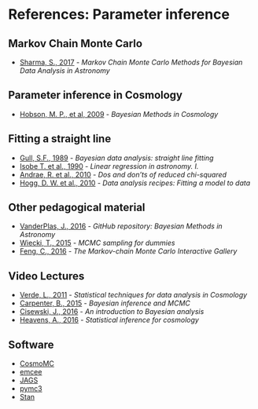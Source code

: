 # References: Parameter inference


## Markov Chain Monte Carlo 

- [Sharma, S., 2017](https://arxiv.org/abs/1706.01629) - *Markov Chain Monte Carlo Methods for Bayesian Data Analysis in Astronomy*  

## Parameter inference in Cosmology

- [Hobson, M. P., et al, 2009](http://www.cambridge.org/fr/academic/subjects/physics/cosmology-relativity-and-gravitation/bayesian-methods-cosmology?format=HB&isbn=9780521887946) - *Bayesian Methods in Cosmology*  


## Fitting a straight line

- [Gull, S.F., 1989](http://bayes.wustl.edu/sfg/line.pdf) - *Bayesian data analysis: straight line fitting*   
- [Isobe T. et al., 1990](http://articles.adsabs.harvard.edu/cgi-bin/nph-iarticle_query?1990ApJ...364..104I&amp;data_type=PDF_HIGH&amp;whole_paper=YES&amp;type=PRINTER&amp;filetype=.pdf) - *Linear regression in astronomy. I.*  
- [Andrae, R. et al., 2010](https://arxiv.org/pdf/1012.3754.pdf) - *Dos and don’ts of reduced chi-squared*  
- [Hogg, D. W. et al., 2010](https://arxiv.org/abs/1008.4686) - *Data analysis recipes: Fitting a model to data*  


## Other pedagogical material

- [VanderPlas, J., 2016](https://github.com/jakevdp/BayesianAstronomy) - *GitHub repository: Bayesian Methods in Astronomy*   
- [Wiecki, T., 2015](http://twiecki.github.io/blog/2015/11/10/mcmc-sampling/) - *MCMC sampling for dummies*  
- [Feng, C., 2016](http://chi-feng.github.io/mcmc-demo/) - *The Markov-chain Monte Carlo Interactive Gallery*  


## Video Lectures

- [Verde, L., 2011](https://www.youtube.com/watch?v=vZKswAI50Kg) - *Statistical techniques for data analysis in Cosmology*  
- [Carpenter, B., 2015](https://www.youtube.com/watch?v=qQFF4tPgeWI) - *Bayesian inference and MCMC*  
- [Cisewski, J., 2016](https://www.youtube.com/watch?v=uSAE1-wfIKU) - *An introduction to Bayesian analysis*  
- [Heavens, A., 2016](https://www.youtube.com/watch?v=quTfKQJx7EI) - *Statistical inference for cosmology*  

## Software

- [CosmoMC](http://cosmologist.info/cosmomc/)
- [emcee](http://dfm.io/emcee/current/)
- [JAGS](http://mcmc-jags.sourceforge.net/)
- [pymc3](http://docs.pymc.io/notebooks/getting_started.html)
- [Stan](http://mc-stan.org/)

